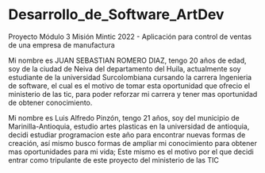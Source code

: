 # Desarrollo_de_Software_ArtDev
Proyecto Módulo 3 Misión Mintic 2022 - Aplicación para control de ventas de una empresa de manufactura 

Mi nombre es JUAN SEBASTIAN ROMERO DIAZ, tengo 20 años de edad, soy de la ciudad de Neiva del departamento del Huila, actualmente soy estudiante de la universidad Surcolombiana cursando la carrera Ingenieria de software, el cual es el motivo de tomar esta oportunidad que ofrecio el ministerio de las tic, para poder reforzar mi carrera y tener mas oportunidad de obtener conocimiento.

Mi nombre es Luis Alfredo Pinzón, tengo 21 años, soy del municipio de Marinilla-Antioquia, estudio artes plasticas en la universidad de antioquia, decidi estudiar programacion este año para encontrar nuevas formas de creación,  así mismo busco formas de ampliar mi conocimiento para obtener mas oportunidades para mi vida; Este mismo es el motivo por el que decidi entrar como tripulante de este proyecto del ministerio de las TIC   
